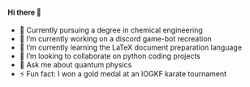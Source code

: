 #### Hi there 👋

- 📝 Currently pursuing a degree in chemical engineering 
- 🔭 I’m currently working on a discord game-bot recreation
- 🌱 I’m currently learning the LaTeX document preparation language
- 👯 I’m looking to collaborate on python coding projects
- 💬 Ask me about quantum physics
- ⚡ Fun fact: I won a gold medal at an IOGKF karate tournament
